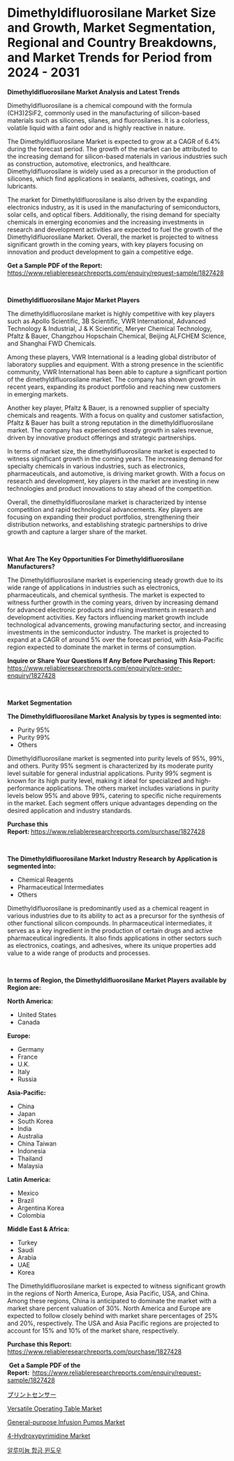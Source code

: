 <p><h1>Dimethyldifluorosilane Market Size and Growth, Market Segmentation, Regional and Country Breakdowns, and Market Trends for Period from 2024 -  2031</h1></p><p><strong>Dimethyldifluorosilane Market Analysis and Latest Trends</strong></p>
<p><p>Dimethyldifluorosilane is a chemical compound with the formula (CH3)2SiF2, commonly used in the manufacturing of silicon-based materials such as silicones, silanes, and fluorosilanes. It is a colorless, volatile liquid with a faint odor and is highly reactive in nature.</p><p>The Dimethyldifluorosilane Market is expected to grow at a CAGR of 6.4% during the forecast period. The growth of the market can be attributed to the increasing demand for silicon-based materials in various industries such as construction, automotive, electronics, and healthcare. Dimethyldifluorosilane is widely used as a precursor in the production of silicones, which find applications in sealants, adhesives, coatings, and lubricants.</p><p>The market for Dimethyldifluorosilane is also driven by the expanding electronics industry, as it is used in the manufacturing of semiconductors, solar cells, and optical fibers. Additionally, the rising demand for specialty chemicals in emerging economies and the increasing investments in research and development activities are expected to fuel the growth of the Dimethyldifluorosilane Market. Overall, the market is projected to witness significant growth in the coming years, with key players focusing on innovation and product development to gain a competitive edge.</p></p>
<p><strong>Get a Sample PDF of the Report:&nbsp;</strong> <a href="https://www.reliableresearchreports.com/enquiry/request-sample/1827428">https://www.reliableresearchreports.com/enquiry/request-sample/1827428</a></p>
<p>&nbsp;</p>
<p><strong>Dimethyldifluorosilane Major Market Players</strong></p>
<p><p>The dimethyldifluorosilane market is highly competitive with key players such as Apollo Scientific, 3B Scientific, VWR International, Advanced Technology & Industrial, J & K Scientific, Meryer Chemical Technology, Pfaltz & Bauer, Changzhou Hopschain Chemical, Beijing ALFCHEM Science, and Shanghai FWD Chemicals. </p><p>Among these players, VWR International is a leading global distributor of laboratory supplies and equipment. With a strong presence in the scientific community, VWR International has been able to capture a significant portion of the dimethyldifluorosilane market. The company has shown growth in recent years, expanding its product portfolio and reaching new customers in emerging markets.</p><p>Another key player, Pfaltz & Bauer, is a renowned supplier of specialty chemicals and reagents. With a focus on quality and customer satisfaction, Pfaltz & Bauer has built a strong reputation in the dimethyldifluorosilane market. The company has experienced steady growth in sales revenue, driven by innovative product offerings and strategic partnerships.</p><p>In terms of market size, the dimethyldifluorosilane market is expected to witness significant growth in the coming years. The increasing demand for specialty chemicals in various industries, such as electronics, pharmaceuticals, and automotive, is driving market growth. With a focus on research and development, key players in the market are investing in new technologies and product innovations to stay ahead of the competition.</p><p>Overall, the dimethyldifluorosilane market is characterized by intense competition and rapid technological advancements. Key players are focusing on expanding their product portfolios, strengthening their distribution networks, and establishing strategic partnerships to drive growth and capture a larger share of the market.</p></p>
<p>&nbsp;</p>
<p><strong>What Are The Key Opportunities For Dimethyldifluorosilane Manufacturers?</strong></p>
<p><p>The Dimethyldifluorosilane market is experiencing steady growth due to its wide range of applications in industries such as electronics, pharmaceuticals, and chemical synthesis. The market is expected to witness further growth in the coming years, driven by increasing demand for advanced electronic products and rising investments in research and development activities. Key factors influencing market growth include technological advancements, growing manufacturing sector, and increasing investments in the semiconductor industry. The market is projected to expand at a CAGR of around 5% over the forecast period, with Asia-Pacific region expected to dominate the market in terms of consumption.</p></p>
<p><strong>Inquire or Share Your Questions If Any Before Purchasing This Report:</strong> <a href="https://www.reliableresearchreports.com/enquiry/pre-order-enquiry/1827428">https://www.reliableresearchreports.com/enquiry/pre-order-enquiry/1827428</a></p>
<p>&nbsp;</p>
<p><strong>Market Segmentation</strong></p>
<p><strong>The Dimethyldifluorosilane Market Analysis by types is segmented into:</strong></p>
<p><ul><li>Purity 95%</li><li>Purity 99%</li><li>Others</li></ul></p>
<p><p>Dimethyldifluorosilane market is segmented into purity levels of 95%, 99%, and others. Purity 95% segment is characterized by its moderate purity level suitable for general industrial applications. Purity 99% segment is known for its high purity level, making it ideal for specialized and high-performance applications. The others market includes variations in purity levels below 95% and above 99%, catering to specific niche requirements in the market. Each segment offers unique advantages depending on the desired application and industry standards.</p></p>
<p><strong>Purchase this Report:&nbsp;</strong><a href="https://www.reliableresearchreports.com/purchase/1827428">https://www.reliableresearchreports.com/purchase/1827428</a></p>
<p>&nbsp;</p>
<p><strong>The Dimethyldifluorosilane Market Industry Research by Application is segmented into:</strong></p>
<p><ul><li>Chemical Reagents</li><li>Pharmaceutical Intermediates</li><li>Others</li></ul></p>
<p><p>Dimethyldifluorosilane is predominantly used as a chemical reagent in various industries due to its ability to act as a precursor for the synthesis of other functional silicon compounds. In pharmaceutical intermediates, it serves as a key ingredient in the production of certain drugs and active pharmaceutical ingredients. It also finds applications in other sectors such as electronics, coatings, and adhesives, where its unique properties add value to a wide range of products and processes.</p></p>
<p>&nbsp;</p>
<p><strong>In terms of Region, the Dimethyldifluorosilane Market Players available by Region are:</strong></p>
<p>
    <p> <strong> North America: </strong>
        <ul>
            <li>United States</li>
            <li>Canada</li>
        </ul>
        </p> 
    <p> <strong> Europe: </strong>
        <ul>
            <li>Germany</li>
            <li>France</li>
            <li>U.K.</li>
            <li>Italy</li>
            <li>Russia</li>
        </ul>
        </p> 
    <p> <strong> Asia-Pacific: </strong>
        <ul>
            <li>China</li>
            <li>Japan</li>
            <li>South Korea</li>
            <li>India</li>
            <li>Australia</li>
            <li>China Taiwan</li>
            <li>Indonesia</li>
            <li>Thailand</li>
            <li>Malaysia</li>
        </ul>
        </p> 
    <p> <strong> Latin America: </strong>
        <ul>
            <li>Mexico</li>
            <li>Brazil</li>
            <li>Argentina Korea</li>
            <li>Colombia</li>
        </ul>
        </p> 
    <p> <strong> Middle East & Africa: </strong>
        <ul>
            <li>Turkey</li>
            <li>Saudi</li>
            <li>Arabia</li>
            <li>UAE</li>
            <li>Korea</li>
        </ul>
    </p>
    </p>
<p><p>The Dimethyldifluorosilane market is expected to witness significant growth in the regions of North America, Europe, Asia Pacific, USA, and China. Among these regions, China is anticipated to dominate the market with a market share percent valuation of 30%. North America and Europe are expected to follow closely behind with market share percentages of 25% and 20%, respectively. The USA and Asia Pacific regions are projected to account for 15% and 10% of the market share, respectively.</p></p>
<p><strong>Purchase this Report: </strong><a href="https://www.reliableresearchreports.com/purchase/1827428">https://www.reliableresearchreports.com/purchase/1827428</a></p>
<p>&nbsp;<strong>Get a Sample PDF of the Report:&nbsp;&nbsp;</strong><a href="https://www.reliableresearchreports.com/enquiry/request-sample/1827428">https://www.reliableresearchreports.com/enquiry/request-sample/1827428</a></p>
<p><strong></strong></p>
<p><p><a href="https://medium.com/@chloekessler01/%E5%8D%B0%E5%88%B7%E3%82%BB%E3%83%B3%E3%82%B5%E3%83%BC%E5%B8%82%E5%A0%B4%E3%81%AF-%E5%B8%82%E5%A0%B4%E3%82%B7%E3%82%A7%E3%82%A2-%E5%B8%82%E5%A0%B4%E5%8B%95%E5%90%91-%E3%81%8A%E3%82%88%E3%81%B3%E5%B8%82%E5%A0%B4%E6%88%90%E9%95%B7%E3%81%AB%E9%96%A2%E3%81%99%E3%82%8B%E6%83%85%E5%A0%B1%E3%82%92%E6%8F%90%E4%BE%9B%E3%81%97%E3%81%BE%E3%81%99-cc71ef0b26d5">プリントセンサー</a></p><p><a href="https://issuu.com/reportprime-2/docs/versatile-operating-table-market-size-2030.pptx">Versatile Operating Table Market</a></p><p><a href="https://issuu.com/reportprime-2/docs/general-purpose-infusion-pumps-market-size-2030.pp">General-purpose Infusion Pumps Market</a></p><p><a href="https://github.com/jaidynmorantestelletmjzya/Market-Research-Report-List-1/blob/main/4-hydroxypyrimidine-market.md">4-Hydroxypyrimidine Market</a></p><p><a href="https://medium.com/@edaunhshhs/%EC%95%8C%EB%A3%A8%EB%AF%B8%EB%8A%84-%ED%95%A9%EA%B8%88-%EC%B0%BD%EB%AC%B8-%EC%8B%9C%EC%9E%A5-%EC%A1%B0%EC%82%AC-%EB%B3%B4%EA%B3%A0%EC%84%9C-%EA%B7%B8-%EC%97%AD%EC%82%AC-%EB%B0%8F-2024%EB%85%84%EB%B6%80%ED%84%B0-2031%EB%85%84%EA%B9%8C%EC%A7%80%EC%9D%98-%EC%A0%84%EB%A7%9D-91be25c839d8">알루미늄 합금 윈도우</a></p></p>
